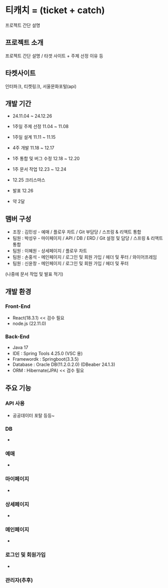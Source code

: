 # 티캐치 = (ticket + catch)
프로젝트 간단 설명

## 프로젝트 소개
프로젝트 간단 설명 / 타겟 사이트 + 주제 선정 이유 등

## 타켓사이트 
인터파크, 티켓링크, 서울문화포털(api)

## 개발 기간
- 24.11.04 ~ 24.12.26
  
- 1주일 주제 선정 11.04 ~ 11.08
- 1주일 설계 11.11 ~ 11.15
- 4주 개발 11.18 ~ 12.17
- 1주 통합 및 버그 수정 12.18 ~ 12.20
- 1주 문서 작업 12.23 ~ 12.24
- 12.25 크리스마스
- 발표 12.26
- 약 2달

## 맴버 구성
- 조장 : 김민성 - 예매 / 플로우 차트 / Git 부담당 / 스프링 & 리액트 통합
- 팀원 : 박성우 - 마이페이지 / API / DB / ERD / Git 설정 및 담당 / 스프링 & 리액트 통합
- 팀원 : 이혜원 - 상세페이지 / 플로우 차트
- 팀원 : 손홍석 - 메인페이지 / 로그인 및 회원 가입 / 헤더 및 푸터 / 와이어프레임
- 팀원 : 신윤창 - 메인페이지 / 로그인 및 회원 가입 / 헤더 및 푸터

(나중에 문서 작업 및 발표 적기)

## 개발 환경
### Front-End
- React(18.3.1) << 검수 필요
- node.js (22.11.0) 
### Back-End
- Java 17
- IDE : Spring Tools 4.25.0 (VSC 용)
- Framewordk : Springboot(3.3.5)
- Database : Oracle DB(11.2.0.2.0) (DBeaber 24.1.3)
- ORM : Hibernate(JPA) << 검수 필요

## 주요 기능
### API 사용
- 공공데이터 포탈 등등~
### DB
- 
### 예매
- 
### 마이페이지
-
### 상세페이지
- 
### 메인페이지
-
### 로그인 및 회원가입 
-

### 관리자(추후)




